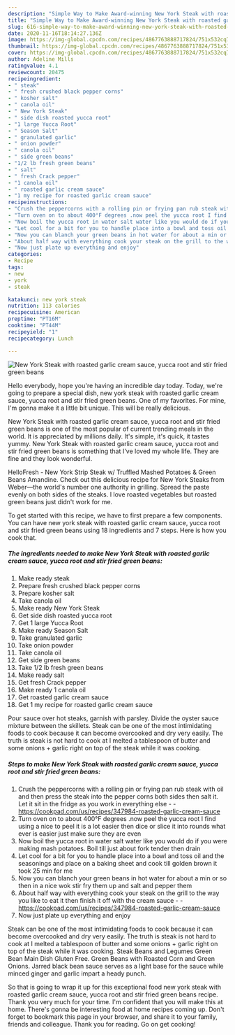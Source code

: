 ```yaml
---
description: "Simple Way to Make Award-winning New York Steak with roasted garlic cream sauce, yucca root and stir fried green beans"
title: "Simple Way to Make Award-winning New York Steak with roasted garlic cream sauce, yucca root and stir fried green beans"
slug: 616-simple-way-to-make-award-winning-new-york-steak-with-roasted-garlic-cream-sauce-yucca-root-and-stir-fried-green-beans
date: 2020-11-16T18:14:27.136Z
image: https://img-global.cpcdn.com/recipes/4867763888717824/751x532cq70/new-york-steak-with-roasted-garlic-cream-sauce-yucca-root-and-stir-fried-green-beans-recipe-main-photo.jpg
thumbnail: https://img-global.cpcdn.com/recipes/4867763888717824/751x532cq70/new-york-steak-with-roasted-garlic-cream-sauce-yucca-root-and-stir-fried-green-beans-recipe-main-photo.jpg
cover: https://img-global.cpcdn.com/recipes/4867763888717824/751x532cq70/new-york-steak-with-roasted-garlic-cream-sauce-yucca-root-and-stir-fried-green-beans-recipe-main-photo.jpg
author: Adeline Mills
ratingvalue: 4.1
reviewcount: 20475
recipeingredient:
- " steak"
- " fresh crushed black pepper corns"
- " kosher salt"
- " canola oil"
- " New York Steak"
- " side dish roasted yucca root"
- "1 large Yucca Root"
- " Season Salt"
- " granulated garlic"
- " onion powder"
- " canola oil"
- " side green beans"
- "1/2 lb fresh green beans"
- " salt"
- " fresh Crack pepper"
- "1 canola oil"
- " roasted garlic cream sauce"
- "1 my recipe for roasted garlic cream sauce"
recipeinstructions:
- "Crush the peppercorns with a rolling pin or frying pan rub steak with oil and then press the steak into the pepper corns both sides then salt it. Let it sit in the fridge as you work in everything else  https://cookpad.com/us/recipes/347984-roasted-garlic-cream-sauce"
- "Turn oven on to about 400°F degrees .now peel the yucca root I find using a nice to peel it is a lot easier then dice or slice it into rounds what ever is easier just make sure they are even"
- "Now boil the yucca root in water salt water like you would do if you were making mash potatoes. Boil till just about fork tender then drain"
- "Let cool for a bit for you to handle place into a bowl and toss oil and the seasonings and place on a baking sheet and cook till golden brown it took 25 min for me"
- "Now you can blanch your green beans in hot water for about a min or so then in a nice wok stir fry them up and salt and pepper them"
- "About half way with everything cook your steak on the grill to the way you like to eat it then finish it off with the cream sauce  https://cookpad.com/us/recipes/347984-roasted-garlic-cream-sauce"
- "Now just plate up everything and enjoy"
categories:
- Recipe
tags:
- new
- york
- steak

katakunci: new york steak 
nutrition: 113 calories
recipecuisine: American
preptime: "PT16M"
cooktime: "PT44M"
recipeyield: "1"
recipecategory: Lunch

---
```



![New York Steak with roasted garlic cream sauce, yucca root and stir fried green beans](https://img-global.cpcdn.com/recipes/4867763888717824/751x532cq70/new-york-steak-with-roasted-garlic-cream-sauce-yucca-root-and-stir-fried-green-beans-recipe-main-photo.jpg)

Hello everybody, hope you're having an incredible day today. Today, we're going to prepare a special dish, new york steak with roasted garlic cream sauce, yucca root and stir fried green beans. One of my favorites. For mine, I'm gonna make it a little bit unique. This will be really delicious.

New York Steak with roasted garlic cream sauce, yucca root and stir fried green beans is one of the most popular of current trending meals in the world. It is appreciated by millions daily. It's simple, it's quick, it tastes yummy. New York Steak with roasted garlic cream sauce, yucca root and stir fried green beans is something that I've loved my whole life. They are fine and they look wonderful.

HelloFresh - New York Strip Steak w/ Truffled Mashed Potatoes &amp; Green Beans Amandine. Check out this delicious recipe for New York Steaks from Weber—the world&#39;s number one authority in grilling. Spread the paste evenly on both sides of the steaks. I love roasted vegetables but roasted green beans just didn&#39;t work for me.


To get started with this recipe, we have to first prepare a few components. You can have new york steak with roasted garlic cream sauce, yucca root and stir fried green beans using 18 ingredients and 7 steps. Here is how you cook that.

<!--inarticleads1-->

##### The ingredients needed to make New York Steak with roasted garlic cream sauce, yucca root and stir fried green beans:

1. Make ready  steak
1. Prepare  fresh crushed black pepper corns
1. Prepare  kosher salt
1. Take  canola oil
1. Make ready  New York Steak
1. Get  side dish roasted yucca root
1. Get 1 large Yucca Root
1. Make ready  Season Salt
1. Take  granulated garlic
1. Take  onion powder
1. Take  canola oil
1. Get  side green beans
1. Take 1/2 lb fresh green beans
1. Make ready  salt
1. Get  fresh Crack pepper
1. Make ready 1 canola oil
1. Get  roasted garlic cream sauce
1. Get 1 my recipe for roasted garlic cream sauce


Pour sauce over hot steaks, garnish with parsley. Divide the oyster sauce mixture between the skillets. Steak can be one of the most intimidating foods to cook because it can become overcooked and dry very easily. The truth is steak is not hard to cook at I melted a tablespoon of butter and some onions + garlic right on top of the steak while it was cooking. 

<!--inarticleads2-->

##### Steps to make New York Steak with roasted garlic cream sauce, yucca root and stir fried green beans:

1. Crush the peppercorns with a rolling pin or frying pan rub steak with oil and then press the steak into the pepper corns both sides then salt it. Let it sit in the fridge as you work in everything else -  - https://cookpad.com/us/recipes/347984-roasted-garlic-cream-sauce
1. Turn oven on to about 400°F degrees .now peel the yucca root I find using a nice to peel it is a lot easier then dice or slice it into rounds what ever is easier just make sure they are even
1. Now boil the yucca root in water salt water like you would do if you were making mash potatoes. Boil till just about fork tender then drain
1. Let cool for a bit for you to handle place into a bowl and toss oil and the seasonings and place on a baking sheet and cook till golden brown it took 25 min for me
1. Now you can blanch your green beans in hot water for about a min or so then in a nice wok stir fry them up and salt and pepper them
1. About half way with everything cook your steak on the grill to the way you like to eat it then finish it off with the cream sauce -  - https://cookpad.com/us/recipes/347984-roasted-garlic-cream-sauce
1. Now just plate up everything and enjoy


Steak can be one of the most intimidating foods to cook because it can become overcooked and dry very easily. The truth is steak is not hard to cook at I melted a tablespoon of butter and some onions + garlic right on top of the steak while it was cooking. Steak Beans and Legumes Green Bean Main Dish Gluten Free. Green Beans with Roasted Corn and Green Onions. Jarred black bean sauce serves as a light base for the sauce while minced ginger and garlic impart a heady punch. 

So that is going to wrap it up for this exceptional food new york steak with roasted garlic cream sauce, yucca root and stir fried green beans recipe. Thank you very much for your time. I'm confident that you will make this at home. There's gonna be interesting food at home recipes coming up. Don't forget to bookmark this page in your browser, and share it to your family, friends and colleague. Thank you for reading. Go on get cooking!
